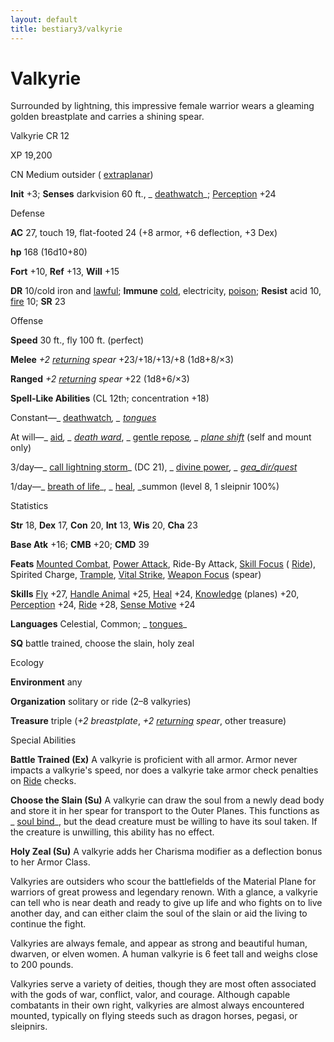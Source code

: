```yaml
---
layout: default
title: bestiary3/valkyrie
---
```

# Valkyrie

Surrounded by lightning, this impressive female warrior wears a gleaming golden breastplate and carries a shining spear.

Valkyrie CR 12

XP 19,200

CN Medium outsider ( [extraplanar](monster_dir/creatureTypes#_extraplanar-subtype))

**Init** +3; **Senses** darkvision 60 ft., _ [deathwatch](spells/deathwatch#_deathwatch)_; [Perception](skill_dir/perception#_perception) +24

Defense

**AC** 27, touch 19, flat-footed 24 (+8 armor, +6 deflection, +3 Dex)

**hp** 168 (16d10+80)

**Fort** +10, **Ref** +13, **Will** +15

**DR** 10/cold iron and [lawful](monster_dir/creatureTypes#_lawful-subtype); **Immune** [cold](monsters/creatureTypes#_cold-subtype), electricity, [poison](monster_dir/universalMonsterRules#_poison-(ex-or-su)); **Resist** acid 10, [fire](monsters/creatureTypes#_fire-subtype) 10; **SR** 23

Offense

**Speed** 30 ft., fly 100 ft. (perfect)

**Melee** _+2 [returning](magicItem_dir/weapons#_weapons-returning) spear_ +23/+18/+13/+8 (1d8+8/×3)

**Ranged** _+2 [returning](magicItem_dir/weapons#_weapons-returning) spear_ +22 (1d8+6/×3)

**Spell-Like Abilities** (CL 12th; concentration +18)

Constant—_ [deathwatch](spell_dir/deathwatch#_deathwatch)_, _ [tongues](spells/tongues#_tongues)_

At will—_ [aid](spell_dir/aid#_aid)_, _ [death ward](spells/deathWard#_death-ward)_, _ [gentle repose](spell_dir/gentleRepose#_gentle-repose)_, _ [plane shift](spells/planeShift#_plane-shift)_ (self and mount only)

3/day—_ [call lightning storm](spell_dir/callLightningStorm#_call-lightning-storm)_ (DC 21), _ [divine power](spells/divinePower#_divine-power)_, _ [gea_dir/quest](spells/geasQuest#_geas-quest)_

1/day—_ [breath of life](spell_dir/breathOfLife#_breath-of-life)_, _ [heal](spells/heal#_heal), _summon (level 8, 1 sleipnir 100%)

Statistics

**Str** 18, **Dex** 17, **Con** 20, **Int** 13, **Wis** 20, **Cha** 23

**Base Atk** +16; **CMB** +20; **CMD** 39

**Feats** [Mounted Combat](feats#_mounted-combat), [Power Attack](feats#_power-attack), Ride-By Attack, [Skill Focus](feats#_skill-focus) ( [Ride](skill_dir/ride#_ride)), Spirited Charge, [Trample](monsters/universalMonsterRules#_trample), [Vital Strike](feats#_vital-strike), [Weapon Focus](feats#_weapon-focus) (spear)

**Skills** [Fly](skill_dir/fly#_fly) +27, [Handle Animal](skills/handleAnimal#_handle-animal) +25, [Heal](skill_dir/heal#_heal) +24, [Knowledge](skills/knowledge#_knowledge) (planes) +20, [Perception](skill_dir/perception#_perception) +24, [Ride](skills/ride#_ride) +28, [Sense Motive](skill_dir/senseMotive#_sense-motive) +24

**Languages** Celestial, Common; _ [tongues](spells/tongues#_tongues)_

**SQ** battle trained, choose the slain, holy zeal

Ecology

**Environment** any

**Organization** solitary or ride (2–8 valkyries)

**Treasure** triple (_+2 breastplate_, _+2 [returning](magicItem_dir/weapons#_weapons-returning) spear_, other treasure)

Special Abilities

**Battle Trained (Ex)** A valkyrie is proficient with all armor. Armor never impacts a valkyrie's speed, nor does a valkyrie take armor check penalties on [Ride](skills/ride#_ride) checks.

**Choose the Slain (Su)** A valkyrie can draw the soul from a newly dead body and store it in her spear for transport to the Outer Planes. This functions as _ [soul bind](spell_dir/soulBind#_soul-bind)_, but the dead creature must be willing to have its soul taken. If the creature is unwilling, this ability has no effect.

**Holy Zeal (Su)** A valkyrie adds her Charisma modifier as a deflection bonus to her Armor Class.

Valkyries are outsiders who scour the battlefields of the Material Plane for warriors of great prowess and legendary renown. With a glance, a valkyrie can tell who is near death and ready to give up life and who fights on to live another day, and can either claim the soul of the slain or aid the living to continue the fight.

Valkyries are always female, and appear as strong and beautiful human, dwarven, or elven women. A human valkyrie is 6 feet tall and weighs close to 200 pounds.

Valkyries serve a variety of deities, though they are most often associated with the gods of war, conflict, valor, and courage. Although capable combatants in their own right, valkyries are almost always encountered mounted, typically on flying steeds such as dragon horses, pegasi, or sleipnirs.

